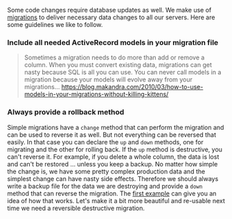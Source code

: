 Some code changes require database updates as well. We make use of [migrations](https://guides.rubyonrails.org/active_record_migrations.html) to deliver necessary data changes to all our servers. Here are some guidelines we like to follow.

### Include all needed ActiveRecord models in your migration file

> Sometimes a migration needs to do more than add or remove a column. When you must convert existing data, migrations can get nasty because SQL is all you can use. You can never call models in a migration because your models will evolve away from your migrations...
https://blog.makandra.com/2010/03/how-to-use-models-in-your-migrations-without-killing-kittens/

### Always provide a rollback method

Simple migrations have a `change` method that can perform the migration and can be used to reverse it as well. But not everything can be reversed that easily. In that case you can declare the `up` and `down` methods, one for migrating and the other for rolling back. If the `up` method is destructive, you can't reverse it. For example, if you delete a whole column, the data is lost and can't be restored ... unless you keep a backup. No matter how simple the change is, we have some pretty complex production data and the simplest change can have nasty side effects. Therefore we should always write a backup file for the data we are destroying and provide a `down` method that can reverse the migration. The [first example](https://github.com/openfoodfoundation/openfoodnetwork/blob/master/db/migrate/20181123012635_associate_customers_to_users.rb) can give you an idea of how that works. Let's make it a bit more beautiful and re-usable next time we need a reversible destructive migration.